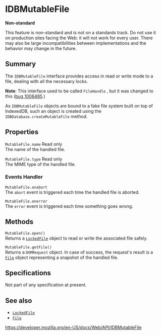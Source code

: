 IDBMutableFile
==============

**Non-standard**

This feature is non-standard and is not on a standards track. Do not use it on production sites facing the Web: it will not work for every user. There may also be large incompatibilities between implementations and the behavior may change in the future.

Summary
-------

The `IDBMutableFile` interface provides access in read or write mode to a file, dealing with all the necessary locks.

**Note**: This interface used to be called `FileHandle` , but it was changed to this ([bug 1006485](https://bugzilla.mozilla.org/show_bug.cgi?id=1006485).)

As `IDBMutableFile` objects are bound to a fake file system built on top of IndexedDB, such an object is created using the <span class="page-not-created">`IDBDatabase.createMutableFile`</span> method.

Properties
----------

 <span class="page-not-created">`MutableFile.name`</span> <span class="badge inline readonly">Read only </span>   
The name of the handled file.

 <span class="page-not-created">`MutableFile.type`</span> <span class="badge inline readonly">Read only </span>   
The MIME type of the handled file.

### Events Handler

<span class="page-not-created">`MutableFile.onabort`</span>  
The `abort` event is triggered each time the handled file is aborted.

<span class="page-not-created">`MutableFile.onerror`</span>  
The `error` event is triggered each time something goes wrong.

Methods
-------

<span class="page-not-created">`MutableFile.open()`</span>  
Returns a [`LockedFile`](lockedfile) object to read or write the associated file safely.

<span class="page-not-created">`MutableFile.getFile()`</span>  
Returns a <span class="page-not-created">`DOMRequest`</span> object. In case of success, the request's result is a [`File`](file) object representing a snapshot of the handled file.

Specifications
--------------

Not part of any specification at present.

See also
--------

-   [`LockedFile`](lockedfile)
-   [`File`](file)

<a href="https://developer.mozilla.org/en-US/docs/Web/API/IDBMutableFile" class="_attribution-link">https://developer.mozilla.org/en-US/docs/Web/API/IDBMutableFile</a>
